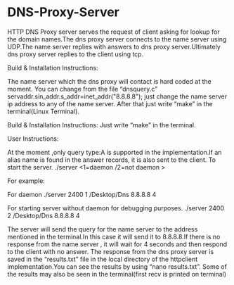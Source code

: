 DNS-Proxy-Server
================

HTTP DNS Proxy server serves the request of client asking for lookup for the domain names.The dns proxy server connects to the name server using UDP.The name server replies with answers to dns proxy server.Ultimately dns proxy server replies to the client using tcp.

Build & Installation Instructions:

The name server which the dns proxy will contact is hard coded at the moment.
You can change from the file “dnsquery.c”
servaddr.sin_addr.s_addr=inet_addr("8.8.8.8");
just change the name server ip address to any of the name server.
After that just write “make” in the terminal(Linux Terminal).

Build & Installation Instructions:
Just write “make” in the terminal.


User Instructions:

At the moment ,only query type:A is supported in the implementation.If an alias name is found in the
answer records, it is also sent to the client.
To start the server.
./server <desired port> <1=daemon /2=not daemon > <directory of server> <ip address of name server> <timeout for the name server>

For example:

For daemon
./server 2400 1 /Desktop/Dns 8.8.8.8 4

For starting server without daemon for debugging purposes.
./server 2400 2 /Desktop/Dns 8.8.8.8 4

The server will send the query for the name server to the address mentioned in the terminal.In this case
it will send it to 8.8.8.8.If there is no response from the name server , it will wait for 4 seconds and then
respond to the client with no answer.
The response from the dns proxy server is saved in the “results.txt” file in the local directory of the
httpclient implementation.You can see the results by using “nano results.txt”.
Some of the results may also be seen in the terminal(first recv is printed on terminal)

